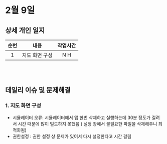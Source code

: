 # 2월 9일
## 상세 개인 일지 
|순번|내용|작업시간
|:---:|:-----:|:-------:
|1| 지도 화면 구성 | N H


</br></br>
## 데일리 이슈 및 문제해결
### 1. 지도 화면 구성
  - 시뮬레이터 오류: 시뮬레이터에서 앱 한번 삭제하고 실행하는데 30분 정도가 걸려서 시간 때문에 많이 빌드하지 못했음 ( 설정 창에서 불필요한 파일을 삭제해주니 최적화됨)
  - 권한설정 : 권한 설정 상 문제가 있어서 다시 설정한다고 시간 걸림
